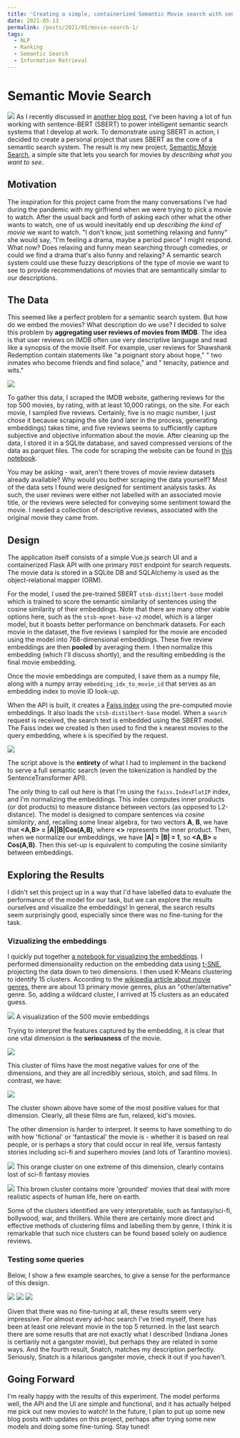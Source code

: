```yaml
---
title: 'Creating a simple, containerized Semantic Movie search with sentence-BERT'
date: 2021-05-13
permalink: /posts/2021/05/movie-search-1/
tags:
  - NLP
  - Ranking
  - Semantic Search
  - Information Retrieval 
---
```

# Semantic Movie Search
![](/images/sms_front_page.png)
As I recently discussed in [another blog post](https://peroni70.github.io/posts/2021/03/sbert-prod-1/), I've been having a lot of fun working with sentence-BERT (SBERT) to power intelligent semantic search systems that I develop at work. To demonstrate using SBERT in action, I decided to create a personal project that uses SBERT as the core of a semantic search system. The result is my new project, [Semantic Movie Search](), a simple site that lets you search for movies by _describing what you want to see_. 

## Motivation
The inspiration for this project came from the many conversations I've had during the pandemic with my girlfriend when we were trying to pick a movie to watch. After the usual back and forth of asking each other what the other wants to watch, one of us would inevitably end up _describing the kind of movie_ we want to watch. "I don't know, just something relaxing and funny" she would say, "I'm feeling a drama, maybe a period piece" I might respond. What now? Does relaxing and funny mean searching through comedies, or could we find a drama that's also funny and relaxing? A semantic search system could use these fuzzy descriptions of the type of movie we want to see to provide recommendations of movies that are semantically similar to our descriptions. 

## The Data
This seemed like a perfect problem for a semantic search system. But how do we embed the movies? What description do we use? I decided to solve this problem by __aggregating user reviews of movies from IMDB__. The idea is that user reviews on IMDB often use very descriptive language and read like a synopsis of the movie itself. For example, user reviews for Shawshank Redemption contain statements like "a poignant story about hope," " two inmates who become friends and find solace," and " tenacity, patience and wits."

![](/images/movie_reviews.png)

To gather this data, I scraped the IMDB website, gathering reviews for the top 500 movies, by rating, with at least 10,000 ratings, on the site. For each movie, I sampled five reviews. Certainly, five is no magic number, I just chose it because scraping the site (and later in the process, generating embeddings) takes time, and five reviews seems to sufficiently capture subjective and objective information about the movie. After cleaning up the data, I stored it in a SQLite database, and saved compressed versions of the data as parquet files. The code for scraping the website can be found in [this notebook](https://github.com/peroni70/movie_search_backend/tree/master/notebooks). 

You may be asking - wait, aren't there troves of movie review datasets already available? Why would you bother scraping the data yourself? Most of the data sets I found were designed for sentiment analysis tasks. As such, the user reviews were either not labelled with an associated movie title, or the reviews were selected for conveying some sentiment toward the movie. I needed a collection of descriptive reviews, associated with the original movie they came from. 


## Design
The application itself consists of a simple Vue.js search UI and a containerized Flask API with one primary `POST` endpoint for search requests. The movie data is stored in a SQLite DB and SQLAlchemy is used as the object-relational mapper (ORM). 

For the model, I used the pre-trained SBERT `stsb-distilbert-base` model which is trained to score the semantic similarity of sentences using the cosine similarity of their embeddings. Note that there are many other viable options here, such as the `stsb-mpnet-base-v2` model, which is a larger model, but it boasts better performance on benchmark datasets. For each movie in the dataset, the five reviews I sampled for the movie are encoded using the model into 768-dimensional embeddings. These five review embeddings are then __pooled__ by averaging them. I then normalize this embedding (which I'll discuss shortly), and the resulting embedding is the final movie embedding. 

Once the movie embeddings are computed, I save them as a numpy file, along with a numpy array `embedding_idx_to_movie_id` that serves as an embedding index to movie ID look-up. 

When the API is built, it creates a [Faiss index](https://github.com/facebookresearch/faiss) using the pre-computed movie embeddings. It also loads the `stsb-distilbert-base` model. When a `search` request is received, the search text is embedded using the SBERT model. The Faiss index we created is then used to find the `k` nearest movies to the query embedding, where `k` is specified by the request.

![](/images/movie_search_script.png)

The script above is the __entirety__ of what I had to implement in the backend to serve a full semantic search (even the tokenization is handled by the SentenceTransformer API).  

The only thing to call out here is that I'm using the `faiss.IndexFlatIP` index, and I'm normalizing the embeddings. This index computes inner products (or dot products) to measure distance between vectors (as opposed to L2-distance). The model is designed to compare sentences via _cosine similarity_, and, recalling some linear algebra, for two vectors __A__, __B__, we have that __<A,B> = |A||B|Cos(A,B)__, where __<>__ represents the inner product. Then, when we normalize our embeddings, we have __|A| = |B| = 1__, so __<A,B> = Cos(A,B)__. Then this set-up is equivalent to computing the cosine similarity between embeddings.

## Exploring the Results

I didn't set this project up in a way that I'd have labelled data to evaluate the performance of the model for our task, but we can explore the results ourselves and visualize the embeddings! In general, the search results seem surprisingly good, especially since there was no fine-tuning for the task. 

### Vizualizing the embeddings

I quickly put together [a notebook for visualizing the embeddings](https://github.com/peroni70/movie_search_backend/tree/master/notebooks). I performed dimensionality reduction on the embedding data using [t-SNE](https://en.wikipedia.org/wiki/T-distributed_stochastic_neighbor_embedding), projecting the data down to two dimensions. I then used K-Means clustering to identify 15 clusters. According to the [wikipedia article about movie genres](https://en.wikipedia.org/wiki/List_of_genres), there are about 13 primary movie genres, plus an "other/alternative" genre. So, adding a wildcard cluster, I arrived at 15 clusters as an educated guess. 

![](/images/bokeh_full_clusters.png)
A visualization of the 500 movie embeddings

Trying to interpret the features captured by the embedding, it is clear that one vital dimension is the __seriousness__ of the movie. 

![](/images/bokeh_plot_war_serious.png)

This cluster of films have the most negative values for one of the dimensions, and they are all incredibly serious, stoich, and sad films. In contrast, we have:

![](/images/bokeh_plot_kids_fun.png)

The cluster shown above have some of the most positive values for that dimension. Clearly, all these films are fun, relaxed, kid's movies. 

The other dimension is harder to interpret. It seems to have something to do with how 'fictional' or 'fantastical' the movie is - whether it is based on real people, or is perhaps a story that could occur in real life, versus fantasty stories including sci-fi and superhero movies (and lots of Tarantino movies). 

![](/images/bokeh_fantasy.png)
This orange cluster on one extreme of this dimension, clearly contains lost of sci-fi fantasy movies

![](/images/bokeh_reality.png)
This brown cluster contains more 'grounded' movies that deal with more realistic aspects of human life, here on earth. 

Some of the clusters identified are very interpretable, such as fantasy/sci-fi, bollywood, war, and thrillers. While there are certainly more direct and effective methods of clustering films and labelling them by genre, I think it is remarkable that such nice clusters can be found based solely on audience reviews. 

### Testing some queries

Below, I show a few example searches, to give a sense for the performance of this design. 

![](/images/kids_movie_search.png)
![](/images/sad_movie_search.png)
![](/images/gangster_movie_search.png)

Given that there was no fine-tuning at all, these results seem very impressive. For almost every ad-hoc search I've tried myself, there has been at least one relevant movie in the top 5 returned. In the last search there are some results that are not exactly what I described (Indiana Jones is certianly not a gangster movie), but perhaps they are related in some ways. And the fourth result, Snatch, matches my description perfectly. Seriously, Snatch is a hilarious gangster movie, check it out if you haven't.

## Going Forward

I'm really happy with the results of this experiment. The model performs well, the API and the UI are simple and functional, and it has actually helped me pick out new movies to watch! In the future, I plan to put up some new blog posts with updates on this project, perhaps after trying some new models and doing some fine-tuning. Stay tuned!

